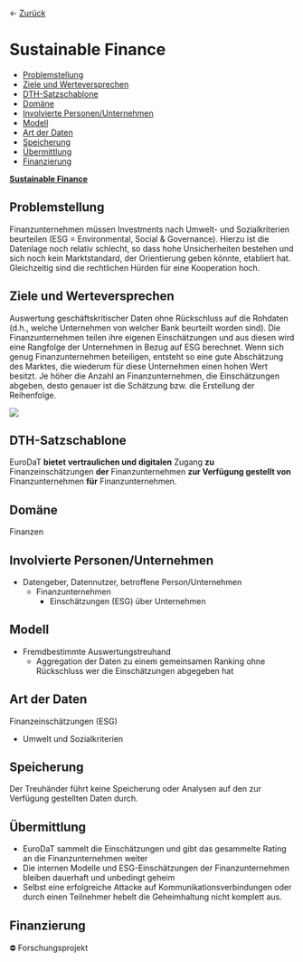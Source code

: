 &larr; [Zurück](..)
# Sustainable Finance

-   [Problemstellung](#problemstellung)
-   [Ziele und Werteversprechen](#ziele)
-   [DTH-Satzschablone](#schablone)
-   [Domäne](#domaene)
-   [Involvierte Personen/Unternehmen](#involv)
-   [Modell](#modell)
-   [Art der Daten](#daten)
-   [Speicherung](#speicherung)
-   [Übermittlung](#uebermittlung)
-   [Finanzierung](#finanzierung)

**[Sustainable Finance](https://www.eurodat.org/sustainable-finance)**

<a name="problemstellung"></a>
## Problemstellung

Finanzunternehmen müssen Investments nach Umwelt- und Sozialkriterien beurteilen (ESG = Environmental, Social & Governance). Hierzu ist die Datenlage noch relativ schlecht, so dass hohe Unsicherheiten bestehen und sich noch kein Marktstandard, der Orientierung geben könnte, etabliert hat. Gleichzeitig sind die rechtlichen Hürden für eine Kooperation hoch.

<a name="ziele"></a>
## Ziele und Werteversprechen

Auswertung geschäftskritischer Daten ohne Rückschluss auf die Rohdaten (d.h., welche Unternehmen von welcher Bank beurteilt worden sind).  Die Finanzunternehmen teilen ihre eigenen Einschätzungen und aus diesen wird eine Rangfolge der Unternehmen in Bezug auf ESG berechnet. Wenn sich genug Finanzunternehmen beteiligen, entsteht so eine gute Abschätzung des Marktes, die wiederum für diese Unternehmen einen hohen Wert besitzt. Je höher die Anzahl an Finanzunternehmen, die Einschätzungen abgeben, desto genauer ist die Schätzung bzw. die Erstellung der Reihenfolge.

![](https://www.eurodat.org/fileadmin/user_upload/EUD_Sustainable_Finance.svg)

<a name="schablone"></a>
## DTH-Satzschablone

EuroDaT **bietet** **vertraulichen und digitalen** Zugang **zu**  Finanzeinschätzungen **der** Finanzunternehmen **zur Verfügung gestellt von**  Finanzunternehmen  **für** Finanzunternehmen.

<a name="domaene"></a>
## Domäne

Finanzen

<a name="involv"></a>
## Involvierte Personen/Unternehmen

-   Datengeber, Datennutzer, betroffene Person/Unternehmen
    -   Finanzunternehmen
        -   Einschätzungen (ESG) über Unternehmen

<a name="modell"></a>
## Modell

-   Fremdbestimmte Auswertungstreuhand
    -   Aggregation der Daten zu einem gemeinsamen Ranking ohne Rückschluss wer die Einschätzungen abgegeben hat

<a name="daten"></a>
## Art der Daten

Finanzeinschätzungen (ESG)

-   Umwelt und Sozialkriterien

<a name="speicherung"></a>
## Speicherung

Der Treuhänder führt keine Speicherung oder Analysen auf den zur Verfügung gestellten Daten durch.

<a name="uebermittlung"></a>
## Übermittlung

-   EuroDaT sammelt die Einschätzungen und gibt das gesammelte Rating an die Finanzunternehmen weiter
-   Die internen Modelle und ESG-Einschätzungen der Finanzunternehmen bleiben dauerhaft und unbedingt geheim
-   Selbst eine erfolgreiche Attacke auf Kommunikationsverbindungen oder durch einen Teilnehmer hebelt die Geheimhaltung nicht komplett aus.

<a name="finanzierung"></a>
## Finanzierung

:no_entry:  Forschungsprojekt